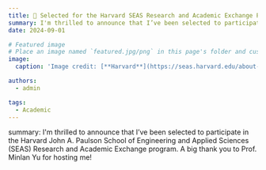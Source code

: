 ```yaml
---
title: 🎉 Selected for the Harvard SEAS Research and Academic Exchange Program
summary: I'm thrilled to announce that I’ve been selected to participate in the Harvard John A. Paulson School of Engineering and Applied Sciences (SEAS) Research and Academic Exchange program. A big thank you to Prof. Minlan Yu for hosting me!
date: 2024-09-01

# Featured image
# Place an image named `featured.jpg/png` in this page's folder and customize its options here.
image:
  caption: 'Image credit: [**Harvard**](https://seas.harvard.edu/about-us/visit-us/allston/science-engineering-complex)'

authors:
  - admin

tags:
  - Academic
---
```

summary: I'm thrilled to announce that I’ve been selected to participate in the Harvard John A. Paulson School of Engineering and Applied Sciences (SEAS) Research and Academic Exchange program. A big thank you to Prof. Minlan Yu for hosting me!